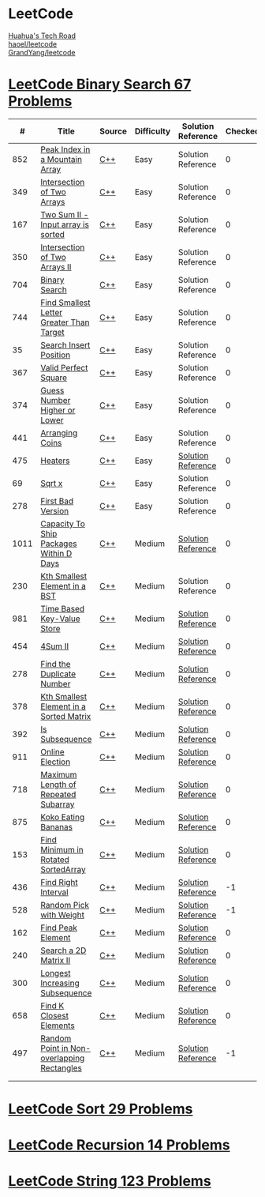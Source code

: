 LeetCode
========

[Huahua's Tech Road](https://zxi.mytechroad.com/blog/)<br>
[haoel/leetcode](https://github.com/haoel/leetcode/blob/master/README.md)<br>
[GrandYang/leetcode](https://www.cnblogs.com/grandyang/category/625406.html)

<!--
echo "278. First Bad Version" | sed -e 's/^/_/g' -e 's/\.//g' -e 's/ /_/g' | xargs mkdir
https://leetcode.com/tag/binary-search/
:%s/\s\+$//e
https://leetcode.com/tag/binary-search/
-->

# [LeetCode Binary Search 67 Problems](https://leetcode.com/tag/binary-search/)
| # | Title | Source | Difficulty | Solution Reference | Checked |
|---| ----- | ------ | ---------- | ------------------ | ------- |
|852|[Peak Index in a Mountain Array](https://leetcode.com/problems/peak-index-in-a-mountain-array/)|[C++](./_852_Peak_Index_in_a_Mountain_Array/main.cpp)|Easy|Solution Reference|0|
|349|[Intersection of Two Arrays](https://leetcode.com/problems/intersection-of-two-arrays/)|[C++](./_349_Intersection_of_Two_Arrays/main.cpp)|Easy|Solution Reference|0|
|167|[Two Sum II - Input array is sorted](https://leetcode.com/problems/two-sum-ii-input-array-is-sorted/)|[C++](./_167_Two_Sum_II_-_Input_array_is_sorted/main.cpp)|Easy|Solution Reference|0|
|350|[Intersection of Two Arrays II](https://leetcode.com/problems/intersection-of-two-arrays-ii/)|[C++](./_350_Intersection_of_Two_Arrays_II/main.cpp)|Easy|Solution Reference|0|
|704|[Binary Search](https://leetcode.com/problems/binary-search/)|[C++](./_704_Binary_Search/main.cpp)|Easy|Solution Reference|0|
|744|[Find Smallest Letter Greater Than Target](https://leetcode.com/problems/search-insert-position/)|[C++](./_744_Find_Smallest_Letter_Greater_Than_Target/main.cpp)|Easy|Solution Reference|0|
|35|[Search Insert Position](https://leetcode.com/problems/search-insert-position/)|[C++](./_35_Search_Insert_Position/main.cpp)|Easy|Solution Reference|0|
|367|[Valid Perfect Square](https://leetcode.com/problems/valid-perfect-square/)|[C++](./_367_Valid_Perfect_Square/main.cpp)|Easy|Solution Reference|0|
|374|[Guess Number Higher or Lower](https://leetcode.com/problems/guess-number-higher-or-lower)|[C++](./_374_Guess_Number_Higher_or_Lower/main.cpp)|Easy|Solution Reference|0|
|441|[Arranging Coins](https://leetcode.com/problems/arranging-coins)|[C++](./_441_Arranging_Coins/main.cpp)|Easy|Solution Reference|0|
|475|[Heaters](https://leetcode.com/problems/heaters)|[C++](./_475_Heaters/main.cpp)|Easy|[Solution Reference](https://www.cnblogs.com/grandyang/p/6181626.html)|0|
|69|[Sqrt x](https://leetcode.com/problems/sqrtx)|[C++](./_69_Sqrt_x/main.cpp)|Easy|Solution Reference|0|
|278|[First Bad Version](https://leetcode.com/problems/first-bad-version)|[C++](./_278_First_Bad_Version/main.cpp)|Easy|Solution Reference|0|
|1011|[Capacity To Ship Packages Within D Days](https://leetcode.com/problems/capacity-to-ship-packages-within-d-days/)|[C++](./_1011_Capacity_To_Ship_Packages_Within_D_Days/main.cpp)|Medium|[Solution Reference](https://blog.csdn.net/fuxuemingzhu/article/details/88769103)|0|
|230|[Kth Smallest Element in a BST](https://leetcode.com/problems/kth-smallest-element-in-a-bst/)|[C++](./_230_Kth_Smallest_Element_in_a_BST/main.cpp)|Medium|Solution Reference|0|
|981|[Time Based Key-Value Store](https://leetcode.com/problems/time-based-key-value-store/)|[C++](./_981_Time_Based_Key-Value_Store/main.cpp)|Medium|[Solution Reference](https://zhanghuimeng.github.io/post/leetcode-981-time-based-key-value-store/)|0|
|454|[4Sum II](https://leetcode.com/problems/4sum-ii/)|[C++](./_454_4Sum_II/main.cpp)|Medium|[Solution Reference](https://zxi.mytechroad.com/blog/hashtable/leetcode-454-4sum-ii/)|0|
|278|[Find the Duplicate Number](https://leetcode.com/problems/find-the-duplicate-number)|[C++](./_287_Find_the_Duplicate_Number/main.cpp)|Medium|[Solution Reference](https://zxi.mytechroad.com/blog/algorithms/binary-search/leetcode-287-find-the-duplicate-number/)|0|
|378|[Kth Smallest Element in a Sorted Matrix](https://leetcode.com/problems/kth-smallest-element-in-a-sorted-matrix)|[C++](./_378_Kth_Smallest_Element_in_a_Sorted_Matrix/main.cpp)|Medium|[Solution Reference](https://zxi.mytechroad.com/blog/algorithms/binary-search/leetcode-378-kth-smallest-element-in-a-sorted-matrix/)|0|
|392|[Is Subsequence](https://leetcode.com/problems/is-subsequence/)|[C++](./_392_Is_Subsequence/main.cpp)|Medium|[Solution Reference](https://zxi.mytechroad.com/blog/string/leetcode-392-is-subsequence/)|0|
|911|[Online Election](https://leetcode.com/problems/online-election/)|[C++](./_911_Online_Election/main.cpp)|Medium|[Solution Reference](https://zxi.mytechroad.com/blog/hashtable/leetcode-911-online-election/)|0|
|718|[Maximum Length of Repeated Subarray](https://leetcode.com/problems/maximum-length-of-repeated-subarray/)|[C++](./_718_Maximum_Length_of_Repeated_Subarray/main.cpp)|Medium|[Solution Reference](https://www.cnblogs.com/grandyang/p/7801533.html)|0|
|875|[Koko Eating Bananas](https://leetcode.com/problems/koko-eating-bananas/)|[C++](./_875_Koko_Eating_Bananas/main.cpp)|Medium|[Solution Reference](https://www.cnblogs.com/grandyang/p/10807121.html)|0|
|153|[Find Minimum in Rotated SortedArray](https://leetcode.com/problems/find-minimum-in-rotated-sorted-array)|[C++](./_153_Find_Minimum_in_Rotated_Sorted_Array/main.cpp)|Medium|[Solution Reference](https://zxi.mytechroad.com/blog/leetcode/leetcode-153-find-minimum-in-rotated-sorted-array/)|0|
|436|[Find Right Interval](https://leetcode.com/problems/find-right-interval/)|[C++](./_436_Find_Right_Interval/main.cpp)|Medium|[Solution Reference](https://www.cnblogs.com/grandyang/p/6018581.html)|-1|
|528|[Random Pick with Weight](https://leetcode.com/problems/random-pick-with-weight/)|[C++](./_528_Random_Pick_with_Weight/main.cpp)|Medium|[Solution Reference](https://www.cnblogs.com/grandyang/p/9784690.html)|-1|
|162|[Find Peak Element](https://leetcode.com/problems/find-peak-element/)|[C++](./_162_Find_Peak_Element/main.cpp)|Medium|[Solution Reference](https://www.cnblogs.com/grandyang/p/4217175.html)|0|
|240|[Search a 2D Matrix II](https://leetcode.com/problems/search-a-2d-matrix-ii/)|[C++](./_240_Search_a_2D_Matrix_II/main.cpp)|Medium|[Solution Reference](https://www.cnblogs.com/grandyang/p/4669134.html)|0|
|300|[Longest Increasing Subsequence](https://leetcode.com/problems/longest-increasing-subsequence/)|[C++](./_300_Longest_Increasing_Subsequence/main.cpp)|Medium|[Solution Reference](https://www.cnblogs.com/grandyang/p/4938187.html)|0|
|658|[Find K Closest Elements](https://leetcode.com/problems/find-k-closest-elements/)|[C++](./_658_Find_K_Closest_Elements/main.cpp)|Medium|[Solution Reference](https://www.cnblogs.com/grandyang/p/7519466.html)|0|
|497|[Random Point in Non-overlapping Rectangles](https://leetcode.com/problems/random-point-in-non-overlapping-rectangles/)|[C++](./_497_Random_Point_in_Non-overlapping_Rectangles/main.cpp)|Medium|[Solution Reference](https://www.cnblogs.com/grandyang/p/9752145.html)|-1|
|  |  |  |  |  |  |
|  |  |  |  |  |  |
# [LeetCode Sort 29 Problems](https://leetcode.com/tag/sort/)
# [LeetCode Recursion 14 Problems](https://leetcode.com/tag/recursion/)
# [LeetCode String 123 Problems](https://leetcode.com/tag/string/)



